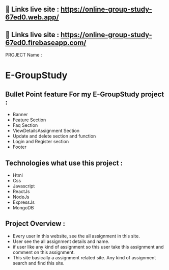 ## 🔗 Links live site : https://online-group-study-67ed0.web.app/ 
## 🔗 Links live site : https://online-group-study-67ed0.firebaseapp.com/


PROJECT Name :  
# E-GroupStudy 

##  Bullet Point feature For my E-GroupStudy project :

 - Banner
 - Feature Section
 - Faq Section
 - ViewDetailsAssignment Section
 - Update and delete section and function
 - Login and Register section
 - Footer

##  Technologies what use this project :

 - Html
 - Css
 - Javascript
 - ReactJs
 - NodeJs
 - ExpressJs
 - MongoDB


##  Project Overview :

 - Every user in this website, see the all assignment in this site.
 - User see the all assignment details and name.
 - if user like any kind of assignment so this user take this assignment and comment on this assignment.
 - This site basically a assignment related site. Any kind of assignment search and find this site.
   
